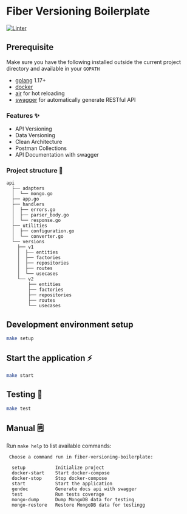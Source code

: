 # Fiber Versioning Boilerplate
[![Linter](https://github.com/aofdev/fiber-versioning-boilerplate/workflows/Lint/badge.svg)](https://github.com/aofdev/fiber-versioning-boilerplate/actions)

## Prerequisite

Make sure you have the following installed outside the current project directory and available in your `GOPATH`

- [golang](https://golang.org) 1.17+
- [docker](https://www.docker.com/get-started)
- [air](https://github.com/cosmtrek/air) for hot reloading
- [swagger](https://github.com/swaggo/swag) for automatically generate RESTful API

### Features ✨ 
- API Versioning
- Data Versioning
- Clean Architecture
- Postman Collections
- API Documentation with swagger

### Project structure 📁
```
api
  ├── adapters
  │  └── mongo.go
  ├── app.go
  ├── handlers
  │  ├── errors.go
  │  ├── parser_body.go
  │  └── response.go
  ├── utilities
  │  ├── configuration.go
  │  └── converter.go
  └── versions
    ├── v1
    │  ├── entities
    │  ├── factories
    │  ├── repositories
    │  ├── routes
    │  └── usecases
    └── v2
        ├── entities
        ├── factories
        ├── repositories
        ├── routes
        └── usecases
```

## Development environment setup

```sh
make setup
```

## Start the application ⚡️

```sh
make start
```
## Testing 🧪

```sh
make test
```

## Manual 🗒️

Run `make help` to list available commands:

```text
 Choose a command run in fiber-versioning-boilerplate:

  setup           Initialize project
  docker-start    Start docker-compose
  docker-stop     Stop docker-compose
  start           Start the application
  gendoc          Generate docs api with swagger
  test            Run tests coverage
  mongo-dump      Dump MongoDB data for testing
  mongo-restore   Restore MongoDB data for testingg

```